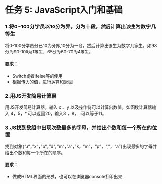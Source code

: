 <html lang="en">

<head>
    <meta charset="UTF-8">
</head>

<body>
    <h1>任务 5: JavaScript入门和基础</h1>
    <h3>1.将0~100分学员以10分为界，分为十段，然后计算出该生为数字几等生</h2>
    <p>
        将0-100分学员分已10为分界,10分为一段，然后计算出该生为数字几等生，如98分为90-100为1等生，65分为60-70为4等生。
    </p>
    <h4>要求：</h4>
    <ul>
        <li>Switch或者ifelse等的使用</li>
        <li>根据传入的值，进行运算和返回</li>
    </ul>
    <h3>2.用JS开发简易计算器</h2>
    <p>
        用JS开发简易计算器，输入 x 、y 以及操作符可以计算出数值，如函数计算器输入 4，5，* 可以返回20，输入3 ，8，+可以等于11。
    </p>
     <h3>3.JS找到数组中出现次数最多的字母，并给出个数和每一个所在的位置</h2>
     <p>
       找到对象{“a“，”x“，”b“，”d“，”m“，”a“，”k，“m”，“p”，“j”，“a”}出现最多的字母并给出个数和每一个所在的顺序。
     </p>
    <h4>要求：</h4>
    <ul>
        <li>做成HTML界面的形式，也可以在浏览器console打印出来</li>
    </ul>
   </body>
</html>